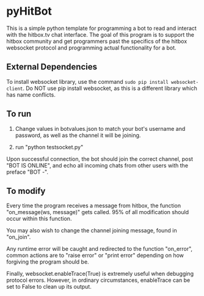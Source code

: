 # pyHitBot

This is a simple python template for programming a bot to read and interact with the hitbox.tv chat interface. The goal of this program is to support the hitbox community and get programmers past the specifics of the hitbox websocket protocol and programming actual functionality for a bot.

## External Dependencies

To install websocket library, use the command `sudo pip install websocket-client`. Do NOT use pip install websocket, as this is a different library which has name conflicts.

## To run

1. Change values in botvalues.json to match your bot's username and password, as well as the channel it will be joining.

2. run "python testsocket.py"

Upon successful connection, the bot should join the correct channel, post "BOT IS ONLINE", and echo all incoming chats from other users with the preface "BOT -".

## To modify

Every time the program receives a message from hitbox, the function "on_message(ws, message)" gets called. 95% of all modification should occur within this function.

You may also wish to change the channel joining message, found in "on_join".

Any runtime error will be caught and redirected to the function "on_error", common actions are to "raise error" or "print error" depending on how forgiving the program should be.

Finally, websocket.enableTrace(True) is extremely useful when debugging protocol errors. However, in ordinary circumstances, enableTrace can be set to False to clean up its output.
